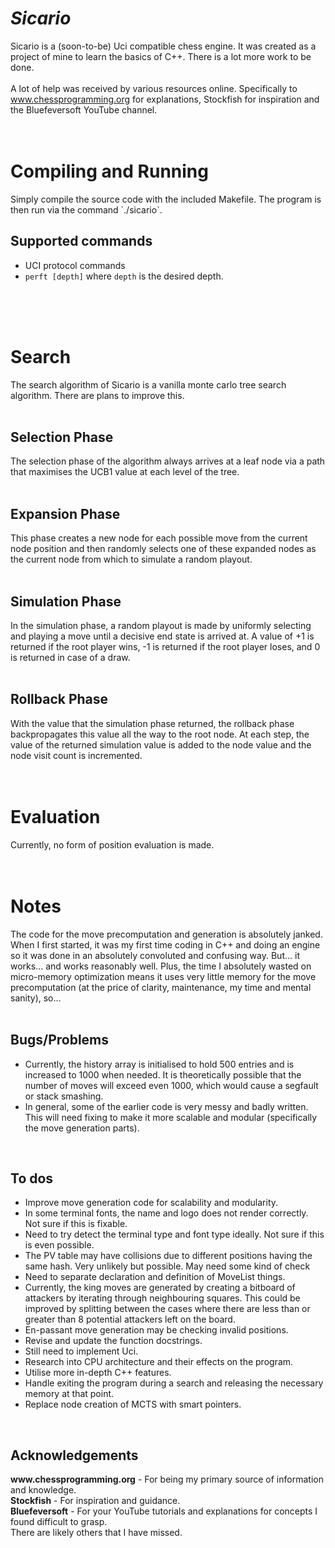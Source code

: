 # <strong><em>Sicario</em></strong>
Sicario is a (soon-to-be) Uci compatible chess engine. It was created as a project of mine to learn the basics of C++.
There is a lot more work to be done.
</br>
</br>
A lot of help was received by various resources online. Specifically to
www.chessprogramming.org for explanations, Stockfish for inspiration and the Bluefeversoft YouTube channel.
</br>
</br>
</br>
<h1>Compiling and Running</h1>
Simply compile the source code with the included Makefile. The program is then run via the command `./sicario`.
<h2>Supported commands</h2>
<ul>
    <li>UCI protocol commands</li>
    <li><code>perft [depth]</code> where <code>depth</code> is the desired depth.</li>
</ul>
</br>
</br>
</br>
<h1>Search</h1>
The search algorithm of Sicario is a vanilla monte carlo tree search algorithm. There are plans to improve this.
</br>
</br>
<h2>Selection Phase</h2>
The selection phase of the algorithm always arrives at a leaf node via a path that maximises the UCB1 value at each
level of the tree.
</br>
</br>
<h2>Expansion Phase</h2>
This phase creates a new node for each possible move from the current node position and then randomly selects one of
these expanded nodes as the current node from which to simulate a random playout.
</br>
</br>
<h2>Simulation Phase</h2>
In the simulation phase, a random playout is made by uniformly selecting and playing a move until a decisive end state
is arrived at. A value of +1 is returned if the root player wins, -1 is returned if the root player loses, and 0 is
returned in case of a draw.
</br>
</br>
<h2>Rollback Phase</h2>
With the value that the simulation phase returned, the rollback phase backpropagates this value all the way to the root
node. At each step, the value of the returned simulation value is added to the node value and the node visit count is
incremented.
</br>
</br>
</br>
<h1>Evaluation</h1>
Currently, no form of position evaluation is made.
</br>
</br>
</br>
<h1>Notes</h1>
The code for the move precomputation and generation is absolutely janked. When I first started, it was my first time
coding in C++ and doing an engine so it was done in an absolutely convoluted and confusing way. But... it works... and
works reasonably well. Plus, the time I absolutely wasted on micro-memory optimization means it uses very little memory
for the move precomputation (at the price of clarity, maintenance, my time and mental sanity), so...
</br>
</br>
<h2>Bugs/Problems</h2>
<ul>
    <li>Currently, the history array is initialised to hold 500 entries and is increased to 1000 when needed. It is
    theoretically possible that the number of moves will exceed even 1000, which would cause a segfault or stack
    smashing.</li>
    <li>In general, some of the earlier code is very messy and badly written. This will need fixing to make it more
    scalable and modular (specifically the move generation parts).</li>
</ul>
</br>
<H2>To dos</H2>
<ul>
    <li>Improve move generation code for scalability and modularity.</li>
    <li>In some terminal fonts, the name and logo does not render correctly. Not sure if this is fixable.</li>
    <li>Need to try detect the terminal type and font type ideally. Not sure if this is even possible.</li>
    <li>The PV table may have collisions due to different positions having the same hash. Very unlikely but possible.
    May need some kind of check</li>
    <li>Need to separate declaration and definition of MoveList things.</li>
    <li>Currently, the king moves are generated by creating a bitboard of attackers by iterating through neighbouring
    squares. This could be improved by splitting between the cases where there are less than or greater than 8
    potential attackers left on the board.</li>
    <li>En-passant move generation may be checking invalid positions.</li>
    <li>Revise and update the function docstrings.</li>
    <li>Still need to implement Uci.</li>
    <li>Research into CPU architecture and their effects on the program.</li>
    <li>Utilise more in-depth C++ features.</li>
    <li>Handle exiting the program during a search and releasing the necessary memory at that point.</li>
    <li>Replace node creation of MCTS with smart pointers.</li>
</ul>
</br>
<H2>Acknowledgements</H2>
<strong>www.chessprogramming.org</strong> - For being my primary source of information and knowledge.</br>
<strong>Stockfish</strong> - For inspiration and guidance.</br>
<strong>Bluefeversoft</strong> - For your YouTube tutorials and explanations for concepts I found difficult to grasp.</br>
There are likely others that I have missed.</br>
</br>
